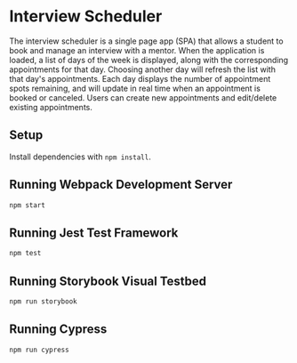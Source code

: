 # Interview Scheduler

The interview scheduler is a single page app (SPA) that allows a student to book and manage an interview with a mentor. When the application is loaded, a list of days of the week is displayed, along with the corresponding appointments for that day. Choosing another day will refresh the list with that day's appointments. Each day displays the number of appointment spots remaining, and will update in real time when an appointment is booked or canceled. Users can create new appointments and edit/delete existing appointments.

## Setup

Install dependencies with `npm install`.

## Running Webpack Development Server

```sh
npm start
```

## Running Jest Test Framework

```sh
npm test
```

## Running Storybook Visual Testbed

```sh
npm run storybook
```

## Running Cypress

```sh
npm run cypress
```
